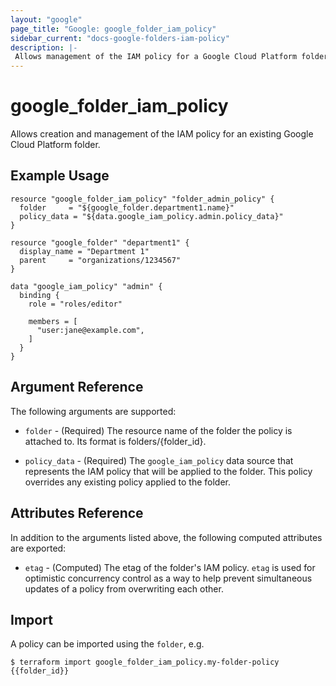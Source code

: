 ```yaml
---
layout: "google"
page_title: "Google: google_folder_iam_policy"
sidebar_current: "docs-google-folders-iam-policy"
description: |-
 Allows management of the IAM policy for a Google Cloud Platform folders.
---
```


# google\_folder\_iam\_policy

Allows creation and management of the IAM policy for an existing Google Cloud
Platform folder.

## Example Usage

```hcl
resource "google_folder_iam_policy" "folder_admin_policy" {
  folder     = "${google_folder.department1.name}"
  policy_data = "${data.google_iam_policy.admin.policy_data}"
}

resource "google_folder" "department1" {
  display_name = "Department 1"
  parent     = "organizations/1234567"
}

data "google_iam_policy" "admin" {
  binding {
    role = "roles/editor"

    members = [
      "user:jane@example.com",
    ]
  }
}
```

## Argument Reference

The following arguments are supported:

* `folder` - (Required) The resource name of the folder the policy is attached to. Its format is folders/{folder_id}.

* `policy_data` - (Required) The `google_iam_policy` data source that represents
    the IAM policy that will be applied to the folder. This policy overrides any existing
    policy applied to the folder.

## Attributes Reference

In addition to the arguments listed above, the following computed attributes are
exported:

* `etag` - (Computed) The etag of the folder's IAM policy. `etag` is used for optimistic concurrency control as a way to help prevent simultaneous updates of a policy from overwriting each other.

## Import

A policy can be imported using the `folder`, e.g.

```
$ terraform import google_folder_iam_policy.my-folder-policy {{folder_id}}
```

